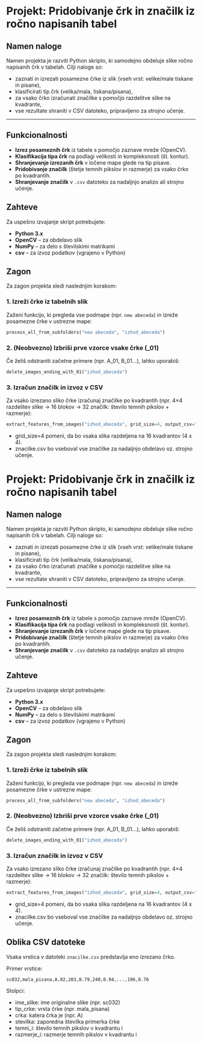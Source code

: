 # Projekt: Pridobivanje črk in značilk iz ročno napisanih tabel

## Namen naloge

Namen projekta je razviti Python skripto, ki samodejno obdeluje slike ročno napisanih črk v tabelah. Cilji naloge so:
- zaznati in izrezati posamezne črke iz slik (vseh vrst: velike/male tiskane in pisane),
- klasificirati tip črk (velika/mala, tiskana/pisana),
- za vsako črko izračunati značilke s pomočjo razdelitve slike na kvadrante,
- vse rezultate shraniti v CSV datoteko, pripravljeno za strojno učenje.

---

## Funkcionalnosti

- **Izrez posameznih črk** iz tabele s pomočjo zaznave mreže (OpenCV).
- **Klasifikacija tipa črk** na podlagi velikosti in kompleksnosti (št. kontur).
- **Shranjevanje izrezanih črk** v ločene mape glede na tip pisave.
- **Pridobivanje značilk** (štetje temnih pikslov in razmerje) za vsako črko po kvadrantih.
- **Shranjevanje značilk** v `.csv` datoteko za nadaljnjo analizo ali strojno učenje.

## Zahteve
Za uspešno izvajanje skript potrebujete:
- **Python 3.x**
- **OpenCV** – za obdelavo slik  
- **NumPy** – za delo s številskimi matrikami
- **csv** – za izvoz podatkov (vgrajeno v Python)

## Zagon

Za zagon projekta sledi naslednjim korakom:

### 1. Izreži črke iz tabelnih slik

Zaženi funkcijo, ki pregleda vse podmape (npr. `new abeceda`) in izreže posamezne črke v ustrezne mape:

```python
process_all_from_subfolders("new abeceda", "izhod_abeceda")
```

### 2. (Neobvezno) Izbriši prve vzorce vsake črke (_01)

Če želiš odstraniti začetne primere (npr. A_01, B_01...), lahko uporabiš:

```python
delete_images_ending_with_01("izhod_abeceda")
```

### 3. Izračun značilk in izvoz v CSV

Za vsako izrezano sliko črke izračunaj značilke po kvadrantih (npr. 4×4 razdelitev slike → 16 blokov → 32 značilk: število temnih pikslov + razmerje):

```python
extract_features_from_images("izhod_abeceda", grid_size=4, output_csv="znacilke.csv")
```
- grid_size=4 pomeni, da bo vsaka slika razdeljena na 16 kvadrantov (4 x 4).
- znacilke.csv bo vseboval vse značilke za nadaljnjo obdelavo oz. strojno učenje.

# Projekt: Pridobivanje črk in značilk iz ročno napisanih tabel

## Namen naloge

Namen projekta je razviti Python skripto, ki samodejno obdeluje slike ročno napisanih črk v tabelah. Cilji naloge so:
- zaznati in izrezati posamezne črke iz slik (vseh vrst: velike/male tiskane in pisane),
- klasificirati tip črk (velika/mala, tiskana/pisana),
- za vsako črko izračunati značilke s pomočjo razdelitve slike na kvadrante,
- vse rezultate shraniti v CSV datoteko, pripravljeno za strojno učenje.

---

## Funkcionalnosti

- **Izrez posameznih črk** iz tabele s pomočjo zaznave mreže (OpenCV).
- **Klasifikacija tipa črk** na podlagi velikosti in kompleksnosti (št. kontur).
- **Shranjevanje izrezanih črk** v ločene mape glede na tip pisave.
- **Pridobivanje značilk** (štetje temnih pikslov in razmerje) za vsako črko po kvadrantih.
- **Shranjevanje značilk** v `.csv` datoteko za nadaljnjo analizo ali strojno učenje.

## Zahteve
Za uspešno izvajanje skript potrebujete:
- **Python 3.x**
- **OpenCV** – za obdelavo slik  
- **NumPy** – za delo s številskimi matrikami
- **csv** – za izvoz podatkov (vgrajeno v Python)

## Zagon

Za zagon projekta sledi naslednjim korakom:

### 1. Izreži črke iz tabelnih slik

Zaženi funkcijo, ki pregleda vse podmape (npr. `new abeceda`) in izreže posamezne črke v ustrezne mape:

```python
process_all_from_subfolders("new abeceda", "izhod_abeceda")
```

### 2. (Neobvezno) Izbriši prve vzorce vsake črke (_01)

Če želiš odstraniti začetne primere (npr. A_01, B_01...), lahko uporabiš:

```python
delete_images_ending_with_01("izhod_abeceda")
```

### 3. Izračun značilk in izvoz v CSV

Za vsako izrezano sliko črke izračunaj značilke po kvadrantih (npr. 4×4 razdelitev slike → 16 blokov → 32 značilk: število temnih pikslov + razmerje):

```python
extract_features_from_images("izhod_abeceda", grid_size=4, output_csv="znacilke.csv")
```
- grid_size=4 pomeni, da bo vsaka slika razdeljena na 16 kvadrantov (4 x 4).
- znacilke.csv bo vseboval vse značilke za nadaljnjo obdelavo oz. strojno učenje.

## Oblika CSV datoteke

Vsaka vrstica v datoteki `znacilke.csv` predstavlja eno izrezano črko.

Primer vrstice:
```csv
sc032,mala_pisana,A,02,203,0.79,240,0.94,...,196,0.76
```
Stolpci:
- ime_slike: ime originalne slike (npr. sc032)
- tip_crke: vrsta črke (npr. mala_pisana)
- crka: katera črka je (npr. A)
- stevilka: zaporedna številka primerka črke
- temni_i: število temnih pikslov v kvadrantu i
- razmerje_i: razmerje temnih pikslov v kvadrantu i


